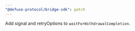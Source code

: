 ```yaml
---
"@defuse-protocol/bridge-sdk": patch
---
```


Add signal and retryOptions to `waitForWithdrawalCompletion`.
